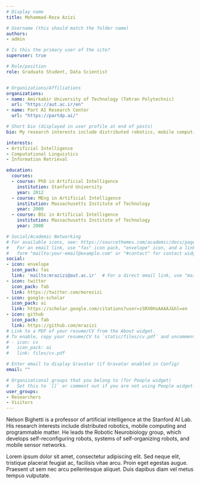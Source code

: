 ```yaml
---
# Display name
title: Mohammad-Reza Azizi

# Username (this should match the folder name)
authors:
- admin

# Is this the primary user of the site?
superuser: true

# Role/position
role: Graduate Student, Data Scientist


# Organizations/Affiliations
organizations:
- name: Amirkabir University of Technology (Tehran Polytechnic)
  url: "https://aut.ac.ir/en"
- name: Part AI Research Center
  url: "https://partdp.ai/"

# Short bio (displayed in user profile at end of posts)
bio: My research interests include distributed robotics, mobile computing and programmable matter.

interests:
- Artificial Intelligence
- Computational Linguistics
- Information Retrieval

education:
  courses:
  - course: PhD in Artificial Intelligence
    institution: Stanford University
    year: 2012
  - course: MEng in Artificial Intelligence
    institution: Massachusetts Institute of Technology
    year: 2009
  - course: BSc in Artificial Intelligence
    institution: Massachusetts Institute of Technology
    year: 2008

# Social/Academic Networking
# For available icons, see: https://sourcethemes.com/academic/docs/page-builder/#icons
#   For an email link, use "fas" icon pack, "envelope" icon, and a link in the
#   form "mailto:your-email@example.com" or "#contact" for contact widget.
social:
- icon: envelope
  icon_pack: fas
  link: 'mailto:mrazizi@aut.ac.ir'  # For a direct email link, use "mailto:test@example.org".
- icon: twitter
  icon_pack: fab
  link: https://twitter.com/morezizi
- icon: google-scholar
  icon_pack: ai
  link: https://scholar.google.com/citations?user=zSRX0HsAAAAJ&hl=en
- icon: github
  icon_pack: fab
  link: https://github.com/mrazizi
# Link to a PDF of your resume/CV from the About widget.
# To enable, copy your resume/CV to `static/files/cv.pdf` and uncomment the lines below.
# - icon: cv
#   icon_pack: ai
#   link: files/cv.pdf

# Enter email to display Gravatar (if Gravatar enabled in Config)
email: ""

# Organizational groups that you belong to (for People widget)
#   Set this to `[]` or comment out if you are not using People widget.
user_groups:
- Researchers
- Visitors
---
```


Nelson Bighetti is a professor of artificial intelligence at the Stanford AI Lab. His research interests include distributed robotics, mobile computing and programmable matter. He leads the Robotic Neurobiology group, which develops self-reconfiguring robots, systems of self-organizing robots, and mobile sensor networks.

Lorem ipsum dolor sit amet, consectetur adipiscing elit. Sed neque elit, tristique placerat feugiat ac, facilisis vitae arcu. Proin eget egestas augue. Praesent ut sem nec arcu pellentesque aliquet. Duis dapibus diam vel metus tempus vulputate.
